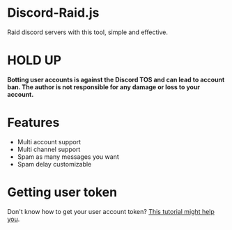 # Discord-Raid.js
Raid discord servers with this tool, simple and effective.
# **HOLD UP**
**Botting user accounts is against the Discord TOS and can lead to account ban. The author is not responsible for any damage or loss to your account.**
# Features
* Multi account support
* Multi channel support
* Spam as many messages you want
* Spam delay customizable
# Getting user token
Don't know how to get your user account token? [This tutorial might help you](https://github.com/Tyrrrz/DiscordChatExporter/wiki/Obtaining-Token-and-Channel-IDs#how-to-get-a-user-token).
